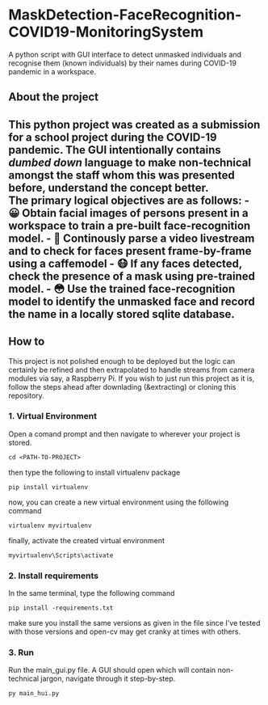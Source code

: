 # MaskDetection-FaceRecognition-COVID19-MonitoringSystem
A python script with GUI interface to detect unmasked individuals and recognise them (known individuals) by their names during COVID-19 pandemic in a workspace.

<h2>About the project<h2>
This python project was created as a submission for a school project during the COVID-19 pandemic. The GUI intentionally contains <i>dumbed down</i> language to make non-technical amongst the staff whom this was presented before, understand the concept better. <br>
The primary logical objectives are as follows:
- 😀 Obtain facial images of persons present in a workspace to train a pre-built face-recognition model.
- 📸 Continously parse a video livestream and to check for faces present frame-by-frame using a caffemodel
- 😷 If any faces detected, check the presence of a mask using pre-trained model.
- 😳 Use the trained face-recognition model to identify the unmasked face and record the name in a locally stored sqlite database.

<h2>How to</h2>
This project is not polished enough to be deployed but the logic can certainly be refined and then extrapolated to handle streams from camera modules via say, a Raspberry Pi. If you wish to just run this project as it is, follow the steps ahead after downlading (&extracting) or cloning this repository.


<h3>1. Virtual Environment</h3>
Open a comand prompt and then navigate to wherever your project is stored.

```
cd <PATH-TO-PROJECT>
```
then type the following to install virtualenv package

```
pip install virtualenv
```
now, you can create a new virtual environment using the following command

```
virtualenv myvirtualenv
```

finally, activate the created virtual environment

```
myvirtualenv\Scripts\activate
```
<h3>2. Install requirements</h3>
In the same terminal, type the following command

```
pip install -requirements.txt
```
make sure you install the same versions as given in the file since I've tested with those versions and open-cv may get cranky at times with others.
<br>
<h3>3. Run</h3>
Run the main_gui.py file. A GUI should open which will contain non-technical jargon, navigate through it step-by-step.

```
py main_hui.py
```
